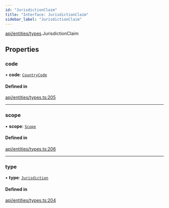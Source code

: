 ```yaml
---
id: "JurisdictionClaim"
title: "Interface: JurisdictionClaim"
sidebar_label: "JurisdictionClaim"
---
```


[api/entities/types](../../../../../modules/API/Entities/Types/Types.md).JurisdictionClaim

## Properties

### code

• **code**: [`CountryCode`](../../../../../enums/Generated/Types/CountryCode/CountryCode.md)

#### Defined in

[api/entities/types.ts:205](https://github.com/PolymeshAssociation/polymesh-sdk/blob/0dbd0ebd0/src/api/entities/types.ts#L205)

___

### scope

• **scope**: [`Scope`](../Scope/Scope.md)

#### Defined in

[api/entities/types.ts:206](https://github.com/PolymeshAssociation/polymesh-sdk/blob/0dbd0ebd0/src/api/entities/types.ts#L206)

___

### type

• **type**: [`Jurisdiction`](../../../../../enums/API/Entities/Types/ClaimType/ClaimType.md#jurisdiction)

#### Defined in

[api/entities/types.ts:204](https://github.com/PolymeshAssociation/polymesh-sdk/blob/0dbd0ebd0/src/api/entities/types.ts#L204)
